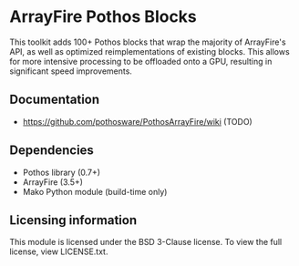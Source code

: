 # ArrayFire Pothos Blocks

This toolkit adds 100+ Pothos blocks that wrap the majority of ArrayFire's API, as well as optimized reimplementations of existing blocks. This allows for more intensive processing to be offloaded onto a GPU, resulting in significant speed improvements.

## Documentation

* https://github.com/pothosware/PothosArrayFire/wiki (TODO)

## Dependencies

* Pothos library (0.7+)
* ArrayFire (3.5+)
* Mako Python module (build-time only)

## Licensing information

This module is licensed under the BSD 3-Clause license. To view the full license, view LICENSE.txt.
